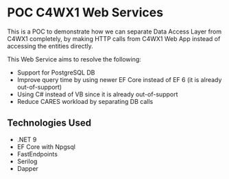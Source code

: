# POC C4WX1 Web Services

This is a POC to demonstrate how we can separate Data Access Layer from C4WX1 completely, by making HTTP calls from C4WX1 Web App instead of accessing the entities directly.

This Web Service aims to resolve the following:
- Support for PostgreSQL DB
- Improve query time by using newer EF Core instead of EF 6 (it is already out-of-support)
- Using C# instead of VB since it is already out-of-support
- Reduce CARES workload by separating DB calls

## Technologies Used
- .NET 9
- EF Core with Npgsql
- FastEndpoints
- Serilog
- Dapper